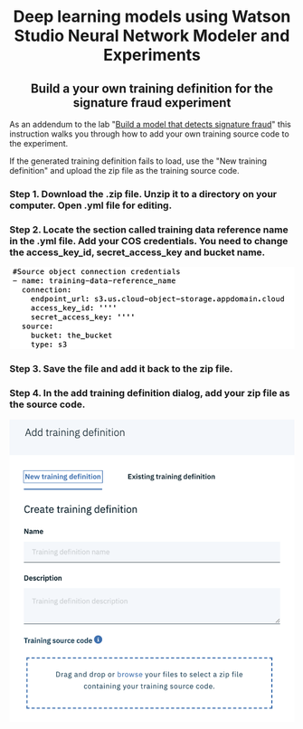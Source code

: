 # <div align="center">Deep learning models using Watson Studio Neural Network Modeler and Experiments</div>

## <div align="center">Build a your own training definition for the signature fraud experiment</div>


As an addendum to the lab "[Build a model that detects signature fraud](https://github.com/IBM-DIS/workshop)" this instruction walks you through how to add your own training source code to the experiment.

If the generated training definition fails to load, use the "New training definition" and upload the zip file as the training source code.

### Step 1. Download the .zip file. Unzip it to a directory on your computer. Open .yml file for editing.

### Step 2. Locate the section called training data reference name in the .yml file. Add your COS credentials. You need to change the access_key_id, secret_access_key and bucket name.

![](images/02.png)

### Step 3. Save the file and add it back to the zip file. 

### Step 4. In the add training definition dialog, add your zip file as the source code.

![](images/01.png)
